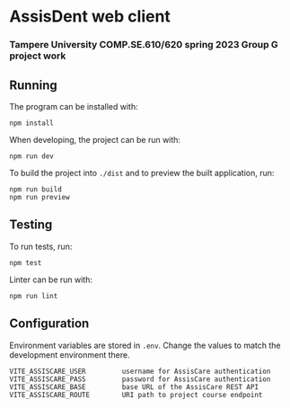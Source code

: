 # AssisDent web client

### Tampere University COMP.SE.610/620 spring 2023 Group G project work 

## Running
The program can be installed with:
```
npm install
```
When developing, the project can be run with:
```
npm run dev
```
To build the project into `./dist` and to preview the built application, run:
```
npm run build
npm run preview
```

## Testing
To run tests, run:
```
npm test
```
Linter can be run with:
```
npm run lint
```

## Configuration
Environment variables are stored in `.env`. Change the values to match
the development environment there.
```
VITE_ASSISCARE_USER         username for AssisCare authentication
VITE_ASSISCARE_PASS         password for AssisCare authentication
VITE_ASSISCARE_BASE         base URL of the AssisCare REST API
VITE_ASSISCARE_ROUTE        URI path to project course endpoint
```
